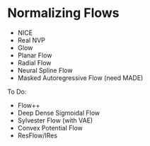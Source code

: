 # Normalizing Flows

- NICE
- Real NVP
- Glow
- Planar Flow
- Radial Flow
- Neural Spline Flow
- Masked Autoregressive Flow (need MADE)

To Do:
- Flow++
- Deep Dense Sigmoidal Flow
- Sylvester Flow (with VAE)
- Convex Potential Flow
- ResFlow/IRes

